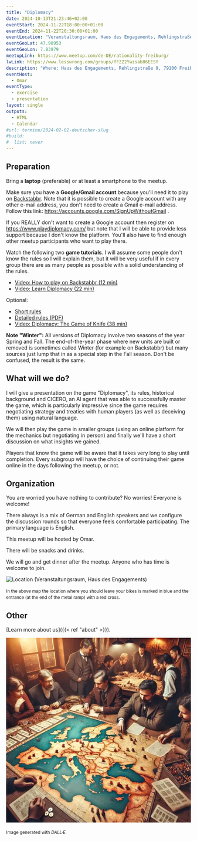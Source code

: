 ```yaml
---
title: "Diplomacy"
date: 2024-10-13T21:23:46+02:00
eventStart: 2024-11-22T18:00:00+01:00
eventEnd: 2024-11-22T20:30:00+01:00
eventLocation: "Veranstaltungsraum, Haus des Engagements, Rehlingstraße 9, 79100 Freiburg"
eventGeoLat: 47.98953
eventGeoLon: 7.83979
meetupLink: https://www.meetup.com/de-DE/rationality-freiburg/
lwLink: https://www.lesswrong.com/groups/fFZZ2Ywzsab86EESY
description: "Where: Haus des Engagements, Rehlingstraße 9, 79100 Freiburg. When: Friday, November 22nd 2024 at 18:00 hours CET."
eventHost:
  - Omar
eventType:
  - exercise
  - presentation
layout: single
outputs:
  - HTML
  - Calendar
#url: termine/2024-02-02-deutscher-slug
#build:
#  list: never
---
```



## Preparation

Bring a **laptop** (preferable) or at least a smartphone to the meetup.

Make sure you have a **Google/Gmail account** because you'll need it to play on
[Backstabbr](https://www.backstabbr.com). Note that it is possible to create a
Google account with any other e-mail address, you don't need to create a Gmail
e-mail address. Follow this link: https://accounts.google.com/SignUpWithoutGmail .

If you REALLY don't want to create a Google account then register on
https://www.playdiplomacy.com/ but note that I will be able to provide less
support because I don't know the platform. You'll also have to find enough
other meetup participants who want to play there.

Watch the following two **game tutorials**. I will assume some people don't know
the rules so I will explain them, but it will be very useful if in every group
there are as many people as possible with a solid understanding of the rules.

* [Video: How to play on Backstabbr (12 min)](https://www.youtube.com/watch?v=l53oL0ptt7k)
* [Video: Learn Diplomacy (22 min)](https://www.youtube.com/watch?v=S-sSWsBdbNI)

Optional:

* [Short rules](https://world-diplomacy-wiki.fandom.com/wiki/Diplomacy_Rules_(Short_version))
* [Detailed rules (PDF)](https://media.wizards.com/2015/downloads/ah/diplomacy_rules.pdf)
* [Video: Diplomacy: The Game of Knife (38 min)](https://www.youtube.com/watch?v=oUaLEgzvMQs)

**Note "Winter":** All versions of Diplomacy involve two seasons of the
year Spring and Fall. The end-of-the-year phase where new units are built or
removed is sometimes called Winter (for example on Backstabbr) but many sources
just lump that in as a special step in the Fall season. Don't be confused, the
result is the same.


## What will we do?

I will give a presentation on the game "Diplomacy", its rules, historical
background and CICERO, an AI agent that was able to successfully master the
game, which is particularly impressive since the game requires negotiating
strategy and treaties with human players (as well as deceiving them) using
natural language.

We will then play the game in smaller groups (using an online platform for the
mechanics but negotiating in person) and finally we'll have a short discussion
on what insights we gained.

Players that know the game will be aware that it takes very long to play until
completion. Every subgroup will have the choice of continuing their game online
in the days following the meetup, or not.


## Organization

You are worried you have nothing to contribute? No worries! Everyone is
welcome!

There always is a mix of German and English speakers and we configure the
discussion rounds so that everyone feels comfortable participating. The primary
language is English.

This meetup will be hosted by Omar.

There will be snacks and drinks.

We will go and get dinner after the meetup. Anyone who has time is welcome to
join.

![Location (Veranstaltungsraum, Haus des Engagements)](/images/hde-new-building-2.png)

<small>In the above map the location where you should leave your bikes is marked
in blue and the entrance (at the end of the metal ramp) with a red cross.</small>


## Other

[Learn more about us]({{< ref "about" >}}).

![People playing Diplomacy](cover.webp "People playing Diplomacy")

<small>Image generated with _DALL·E_.</small>
